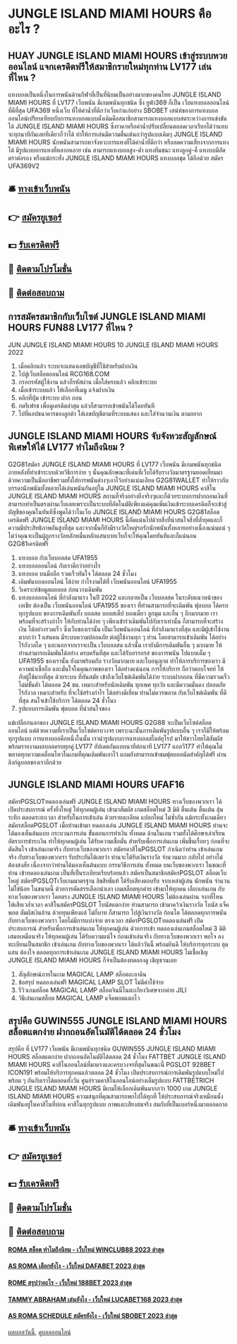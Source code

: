 # JUNGLE ISLAND MIAMI HOURS คืออะไร ?
## HUAY JUNGLE ISLAND MIAMI HOURS เข้าสู่ระบบหวยออนไลน์ แจกเครดิตฟรีให้สมาชิกรายใหม่ทุกท่าน LV177 เล่นที่ไหน ?
แทงบอลเป็นหนึ่งในการพนันด้านกีฬาที่เป็นที่นิยมเป็นอย่างมากของคนไทย JUNGLE ISLAND MIAMI HOURS ที่ LV177 เว็บพนัน มีเกมพนันทุกชนิด ซึ่ง ยูฟ่า369 ก็เป็น เว็บแทงบอลออนไลน์ที่ดีที่สุด UFA369 หนึ่งเว็บ ที่ให้ค่าน้ำที่ดีกว่าเว็บเก่าแก่อย่าง SBOBET เสน่ห์ของการแทงบอลออนไลน์เปรียบเทียบกับการแทงบอลแบบดั่งเดิมคือสมาชิกสามารถแทงบอลแบบสดระหว่างการแข่งขันได้ JUNGLE ISLAND MIAMI HOURS ซึ่งราคาหรือค่าน้ำปรับเปลี่ยนตลอดเวลาเรียกได้ว่าแทบจะทุกนาทีกันเลยทีเดียวก็ว่าได้ ทำให้การเล่นมีความตื่นเต้นกว่ารูปแบบเดิมๆ JUNGLE ISLAND MIAMI HOURS นักพนันสามารถหาจังหวะการแทงที่ได้ค่าน้ำที่ดีกว่า หรือลดความเสี่ยงจากการแทงได้ มีรูปแบบการแทงที่หลากหลาย เช่น สามารถแทงบอลสูง-ต่ำ แทงทีมชนะ แทงลูกคู่-คี่ แทงบบมีอัตตราต่อรอง หรือแม้กระทั่ง JUNGLE ISLAND MIAMI HOURS แทงบอลชุด ได้อีกด้วย สมัคร UFA369V2

## 🛎 [ทางเข้าเว็บพนัน](https://bit.ly/3SdLNi2)
## 👉 [สมัครยูเซอร์](https://bit.ly/3SdLNi2)
## 💵 [รับเครดิตฟรี](https://bit.ly/3dyRKHj)
## 👑 [ติดตามโปรโมชั่น](https://bit.ly/3dyRKHj)
## 📱 [ติดต่อสอบถาม](https://bit.ly/3dyRKHj)

## การสมัครสมาชิกกับเว็บไซต์ JUNGLE ISLAND MIAMI HOURS FUN88 LV177 ที่ไหน ?
JUN JUNGLE ISLAND MIAMI HOURS 10 JUNGLE ISLAND MIAMI HOURS 2022
1. เมื่อคลิกแล้ว ระบบจะแสดงเลขบัญชีที่ใช้สำหรับฝากเงิน
2. ไปสู่เว็บสล็อตออนไลน์ RCG168.COM
3. กรอกรหัสผู้ใช้งาน แล้วก็รหัสผ่าน เมื่อใส่ครบแล้ว คลิกเข้าระบบ
4. เมื่อเข้าระบบแล้ว ให้เลือกที่เมนู แจ้งฝากเงิน
5. คลิกที่ปุ่ม เข้าระบบ ฝาก ถอน
6. กดรีเฟรช เพื่อดูเครดิตล่าสุด แล้วก็สามารถเข้าพนันได้โดยทันที
7. ไปที่แอปธนาคารของลูกค้า ใส่เลขบัญชีตามที่ระบบแสดง และใส่จำนวนเงิน ตามอยาก

## JUNGLE ISLAND MIAMI HOURS จับจังหวะสัญลักษณ์พิเศษให้ได้ LV177 ทำไมถึงนิยม ?
G2G81สมัคร JUNGLE ISLAND MIAMI HOURS ที่ LV177 เว็บพนัน มีเกมพนันทุกชนิด ภายหลังที่ทำเข้าระบบด้วยวิธีการง่าย ๆ นั้นคุณลักษณะที่เด่นที่เว็บได้รับรางวัลมาตรฐานยอดเยี่ยมมาด้วยความเป็นมืออาชีพรวมทั้งใส่การพนันต่างๆเอาไว้อย่างแน่นเอียด G2G81WALLET ทำให้ราวกับบรรดานักพนันทั้งหลายได้เล่นพนันกันอยู่ใน JUNGLE ISLAND MIAMI HOURS คาสิโน JUNGLE ISLAND MIAMI HOURS สถานที่จริงอย่างยิ่งจริงๆและก็ด้วยระบบการฝากถอนเงินที่สามารถทำเป็นตรงผ่านเว็บเลยเพราะเป็นระบบที่อัตโนมัติเพียงแค่คุณเพิ่มเงินเข้าระบบเครดิตก็จะเข้าสู่บัญชีของคุณในทันทีซึ่งพูดได้ว่าในเว็บ JUNGLE ISLAND MIAMI HOURS G2G81สล็อตเครดิตฟรี JUNGLE ISLAND MIAMI HOURS นี้อัดแน่นไปด้วยสิ่งที่น่าสนใจสิ่งที่ล้ำยุคและก็ความมีประสิทธิภาพอันสูงที่สุด และจากนั้นก็ยังมีรางวัลใหญ่รอรักนักพนันทั้งหลายอย่างเนื่องแน่นแน่ ๆ ไม่ว่าคุณจะเป็นผู้ถูกรางวัลหลักหมื่นหลักแสนบาทเว็บก็จะให้คุณโดยทันทีและก็แน่นอน G2G81เครดิตฟรี
1. แทงบอล กับเว็บบอลสด UFA1955
2. แทงบอลออนไลน์ กับเราดีกว่าอย่างไร
3. แทงบอล บนมือถือ รวดเร็วทันใจ ได้ตลอด 24 ชั่วโมง
4. เดิมพันบอลออนไลน์ ได้ง่าย กำไรงามได้ที่ เว็บพนันออนไลน์ UFA1955
5. วิเคราะห์ข้อมูลผลบอล ก่อนวางเดิมพัน
6. แทงบอลออนไลน์ ที่กำลังมาแรง ในปี 2022 และกลายเป็น เว็บบอลสด ในระดับแนวหน้าของเอเชีย ต้องเป็น เว็บพนันออนไลน์ UFA1955 ของเรา ที่ท่านสามารถที่จะเดิมพัน ฟุลบอล ได้ครบทุกรูปแบบ ของการเดิมพันทั้ง บอลสด บอลสเต็ป บอลเดี่ยว ลูกมุม และอื่น ๆ อีกมากมาย เราพร้อมที่จะสร้างกำไร ให้กับท่านได้ง่าย ๆ เพียงเข้าร่วเดิมพันไปกับเราเท่านั้น ก็สามารถที่จะสร้างเงิน ได้อย่างรวดเร็ว ซึ่งเว็บของเรานั้น เป็นเว็บพนันออนไลน์ ที่กำลังมาแรงที่สุด และมีผู้เข้าใช้งาน มากกว่า 1 แสนคน มีระบบความปลอดภัย ต่อผู้ใช้งานทุก ๆ ท่าน โดยสามารถเข้าเดิมพัน ได้อย่างไร้กังวลใด ๆ และนอกจากเราจะเป็น เว็บบอลสด แล้วนั้น เรายังมีการเดิมพันอื่น ๆ มากมาย ให้ท่านสามารถเดิมพันได้อย่าง ครบครันที่สุด และได้รับอรรถรส ของการพนัน ไปแบบเต็ม ๆ UFA1955 ของเรานั้น ยังมาพร้อมกับ รางวัลมากมาย และใบอนุญาต ทำให้การบริการของเรา มีความน่าเชื่อถือ และมั่นใจในคุณภาพของเรา ได้อย่างแน่นอน การให้บริการ ถือว่าตอบโจทย์ ให้กับผู้ใช้มากที่สุด ด้วยระบบ ที่ทันสมัย เข้าถึงเว็บไซต์เดิมพันได้ง่าย ระบบฝากถอน ที่มีความรวดเร็ว ไม่ม่ขั้นต่ำ ได้ตลอด 24 ชม. เหมาะสำหรับนักเดิมพัน ทุกเพศ ทุกวัย และมีความมั่นคง ปลอดภัย ไร้กังวล เหมาะสำหรับ ที่จะใช้สร้างกำไร ได้อย่างดีเยี่ยม ท่านไม่ควรพลาด กับเว็บไซต์เดิมพัน ที่ดีที่สุด สนใจเข้าใช้บริการ ได้ตลอด 24 ชั่วโมง
7. รูปแบบการเดิมพัน ฟุตบอล ที่น่าสนใจของ

แม้เปลือกนอกของ JUNGLE ISLAND MIAMI HOURS G2G88 จะเป็นเว็บไซต์สล็อตออนไลน์ แต่ด้วยความที่เราเป็นเว็บไซต์ครบวงจร เพราะฉะนั้นการเดิมพันรูปแบบอื่น ๆ เราก็มีให้พร้อมทุกรูปแบบ การแทงบอลคือหนึ่งในนั้น เรานำรูปแบบการแทงบอลสไตล์ยุโรป มาให้ชาวไทยได้สัมผัส พร้อมรายงานผลบอลครบทุกคู่ LV177 อัปเดตกันแบบนาทีต่อนาที LV177 แอลวี177 ทำให้คุณไม่พลาดทุกความเคลื่อนไหวในเกมที่คุณเดิมพันเอาไว้ แถมยังสามารถเข้าชมฟุตบอลนัดสำคัญได้ฟรี ผ่านลิงก์ดูบอลของเราอีกด้วย

## JUNGLE ISLAND MIAMI HOURS UFAF16
สมัครPGSLOTทดลองเล่นฟรี JUNGLE ISLAND MIAMI HOURS ทางเว็บของพวกเรา ได้เปิดประสบการณ์ ครั้งยิ่งใหญ่ ให้ทุกคนผู้เล่น เข้ามาสัมผัส เกมสล็อตใหม่ 3 มิติ ตื่นเต้น ตื่นเต้น ลุ้นระทึก ตลอดระยะเวลา สำหรับในการเข้าเล่น ด้วยรายละเอียด แปลกใหม่ ไม่ซ้ำกัน แม้กระทั้งเกมเดียว สมัครสล็อตPGSLOT เมื่อท่านเข้ามา ทดลองเล่น JUNGLE ISLAND MIAMI HOURS ท่านจะได้มองเห็นต้นแบบ กระบวนการเล่น ขั้นตอนการทำเงิน ทั้งหมด ด้านในเกม รวมทั้งได้ศึกษาเล่าเรียน อัตราการชำระเงิน ทำให้ทุกคนผู้เล่น ได้รับความเชื่อมั่น สำหรับเพื่อการเล่นเกม เพิ่มขึ้นเรื่อยๆ ก่อนที่จะตัดสินใจ เข้าเล่นเกมจริง กับทางเว็บของพวกเรา สมัครคาสิโนPGSLOT กำเนิดว่าท่าน เข้าเล่นเกมจริง กับทางเว็บของพวกเรา รับประกันได้เลยว่า ท่านจะได้รับเงินรางวัล จำนวนมาก กลับไป อย่างไม่ต้องสงสัย เนื่องจากว่าท่านได้มองเห็นต้นแบบ กรรมวิธีการเล่น ทั้งหมด บนเว็บของพวกเรา ในขณะที่ท่าน เข้าทดลองเล่นเกม เป็นที่เป็นระเบียบเรียบร้อยแล้ว
สมัครเป็นสมาชิกสมัครPGSLOT สล็อตเว็บใหญ่ สมัครPGSLOTเว็บเกมมาตรฐาน ลิขสิทธิ์แท้ ได้รับเสียงตอบรับ จากเหล่าผู้เล่น นักพนัน จำนวนไม่ใช่น้อย ในขนาดนี้ ด้วยการคัดสรรเลือกนำเอา เกมสล็อตทุกค่าย เข้ามาให้ทุกคน เลือกเล่นเกม กับทางเว็บของพวกเรา โดยตรง JUNGLE ISLAND MIAMI HOURS ไม่ต้องเล่นผ่าน จากที่ไหน ให้เสียเวล่ำเวลา คาสิโนสมัครPGSLOT โบนัสแตกง่าย ท่านสามารถ เข้ามาคว้าเงินรางวัล โบนัส แจ็คพอต สัมผัสเงินล้าน ด้วยทุนเพียงแต่ ไม่กี่บาท ก็สามารถ ไปสู่เงินรางวัล ก้อนโต ได้ตลอดทุกการพนัน กับทางเว็บของพวกเรา โดยไม่มีการแบ่งจ่าย ตรงเวลา สมัครPGSLOTทดลองเล่นฟรี เปิดประสบการณ์ สำหรับเพื่อการเข้าเล่นเกม ให้ทุกคนผู้เล่น ด้วยการเข้า ทดลองเล่นเกมสล็อตใหม่ 3 มิติ เสมอเหมือนจริง ให้ทุกคนผู้เล่น ได้รับความแน่ใจ ก่อนเข้าเล่นจริง กับทางเว็บของพวกเรา พอใจ ลงทะเบียนเป็นสมาชิก เข้าเล่นเกม กับทางเว็บของพวกเรา ได้แล้ววันนี้ พร้อมยินดี ให้บริการทุกระบบ สุดแสน ต้องใจ ตลอดทุกการเข้าเล่นเกม JUNGLE ISLAND MIAMI HOURS ไม่เชื้อเชิญ JUNGLE ISLAND MIAMI HOURS ก็จำเป็นต้องทดลองดู เชิญชวนเลย
1. สัญลักษณ์ภายในเกม MAGICAL LAMP สล็อตอะลาดิน
2. ข้อสรุป ทดลองเล่นฟรี MAGICAL LAMP SLOT ไม่มีค่าใช้จ่าย
3. รีวิวเกมสล็อต MAGICAL LAMP สล็อตจินนี่ในตะเกียงวิเศษจากค่าย JILI
4. วิธีเล่นเกมสล็อต MAGICAL LAMP แจ็คพอตแตกไว

## สรุปคือ GUWIN555 JUNGLE ISLAND MIAMI HOURS สล็อตแตกง่าย ฝากถอนอัตโนมัติได้ตลอด 24 ชั่วโมง
สรุปคือ ที่ LV177 เว็บพนัน มีเกมพนันทุกชนิด GUWIN555 JUNGLE ISLAND MIAMI HOURS สล็อตแตกง่าย ฝากถอนอัตโนมัติได้ตลอด 24 ชั่วโมง FATTBET JUNGLE ISLAND MIAMI HOURS คาสิโนออนไลน์ที่มาแรงและครบวงจรที่สุดในขณะนี้ PGSLOT 928BET ICON191 พร้อมให้บริการทุกคนแล้วตลอด 24 ชั่วโมง เปิดประสบการณ์การเดิมพันรูปแบบใหม่ไปพร้อม ๆ กันกับเราได้ตลอดทั้งวัน ศูนย์รวมคาสิโนออนไลน์อย่างเต็มรูปแบบ FATTBETRICH JUNGLE ISLAND MIAMI HOURS มีเกมให้เลือกเดิมพันมากกว่า 1000 เกม JUNGLE ISLAND MIAMI HOURS ความสนุกที่คุณสามารถพกไปได้ทุกที่ ให้ประสบการณ์จริงเหมือนนั่งเดิมพันอยู่ในคาสิโนที่บ่อน คาสิโนทุกรูปแบบ ภาพและเสียงสมจริง สมกับที่เป็นเบอร์หนึ่งมาตลอดกาล

## 🛎 [ทางเข้าเว็บพนัน](https://bit.ly/3SdLNi2)
## 👉 [สมัครยูเซอร์](https://bit.ly/3SdLNi2)
## 💵 [รับเครดิตฟรี](https://bit.ly/3dyRKHj)
## 👑 [ติดตามโปรโมชั่น](https://bit.ly/3dyRKHj)
## 📱 [ติดต่อสอบถาม](https://bit.ly/3dyRKHj)

#### [ROMA สล็อต ทำไมถึงนิยม - เว็บใหม่ WINCLUB88 2023 ล่าสุด](https://atom.io/themes/roma%20สล็อต%20ทำไมถึงนิยม%20-%20เว็บใหม่%20winclub88%202023%20ล่าสุด)
#### [AS ROMA เลือกยังไง - เว็บใหม่ DAFABET 2023 ล่าสุด](https://atom.io/themes/as%20roma%20เลือกยังไง%20-%20เว็บใหม่%20dafabet%202023%20ล่าสุด)
#### [ROME สรุปว่าอะไร - เว็บใหม่ 188BET 2023 ล่าสุด](https://atom.io/themes/rome%20สรุปว่าอะไร%20-%20เว็บใหม่%20188bet%202023%20ล่าสุด)
#### [TAMMY ABRAHAM เล่นยังไง - เว็บใหม่ LUCABET168 2023 ล่าสุด](https://atom.io/themes/tammy%20abraham%20เล่นยังไง%20-%20เว็บใหม่%20lucabet168%202023%20ล่าสุด)
#### [AS ROMA SCHEDULE สมัครยังไง - เว็บใหม่ SBOBET 2023 ล่าสุด](https://atom.io/themes/as%20roma%20schedule%20สมัครยังไง%20-%20เว็บใหม่%20sbobet%202023%20ล่าสุด)

[ผลบอลวันนี้](https://siamsport.tv "ผลบอลวันนี้"), [ดูบอลออนไลน์](https://siamsport.tv/ดูบอลสด "ดูบอลออนไลน์")